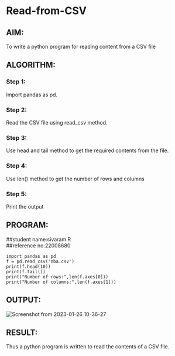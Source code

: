 # Read-from-CSV

## AIM:
To write a python program for reading content from a CSV file

## ALGORITHM:
### Step 1:
Import pandas as pd.

### Step 2:
Read the CSV file using read_csv method.

### Step 3:
Use head and tail method to get the required contents from the file.

### Step 4:
Use len() method to get the number of rows and columns

### Step 5:
Print the output
## PROGRAM:
##student name:sivaram R
<br>
##reference no:22008680
```
import pandas as pd
f = pd.read_csv('nba.csv')
print(f.head(10))
print(f.tail())
print("Number of rows:",len(f.axes[0]))
print("Number of columns:",len(f.axes[1]))
```
## OUTPUT:
![Screenshot from 2023-01-26 10-36-27](https://user-images.githubusercontent.com/121165794/214763208-89304c77-d4ce-4fa4-993c-e6a14020e0bc.png)

## RESULT:
Thus a python program is written to read the contents of a CSV file.
